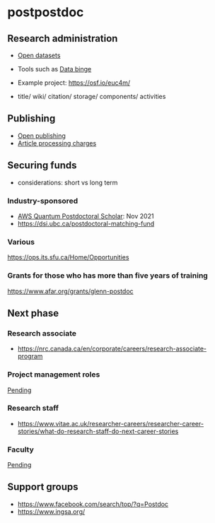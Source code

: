 # postpostdoc

## Research administration

- [Open datasets](data/readme.md)

- Tools such as [Data binge](https://braincircuits.med.ubc.ca/activities/databinge/) 
 - Example project: https://osf.io/euc4m/ 
 - title/ wiki/ citation/ storage/ components/ activities
 
## Publishing

- [Open publishing](https://scholcomm.ubc.ca/publishing-services/)
- [Article processing charges](publishing/apc.md)

## Securing funds 
- considerations: short vs long term

### Industry-sponsored
- [AWS Quantum Postdoctoral Scholar](https://applications.caltech.edu/jobs/aws): Nov 2021
- https://dsi.ubc.ca/postdoctoral-matching-fund


### Various
https://ops.its.sfu.ca/Home/Opportunities

### Grants for those who has more than five years of training
https://www.afar.org/grants/glenn-postdoc



## Next phase 

### Research associate
- https://nrc.canada.ca/en/corporate/careers/research-associate-program

### Project management roles

[Pending](faculty.md)

### Research staff

- https://www.vitae.ac.uk/researcher-careers/researcher-career-stories/what-do-research-staff-do-next-career-stories 

### Faculty 

[Pending](faculty.md)


## Support groups
- https://www.facebook.com/search/top/?q=Postdoc
- https://www.ingsa.org/
